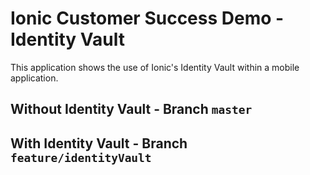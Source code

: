 # Ionic Customer Success Demo - Identity Vault

This application shows the use of Ionic's Identity Vault within a mobile application.

## Without Identity Vault - Branch `master`

## With Identity Vault - Branch `feature/identityVault`